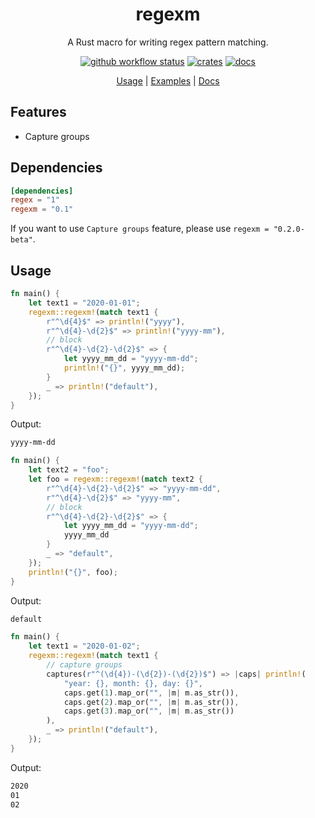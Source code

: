 <div align="center">

 # regexm
 
 A Rust macro for writing regex pattern matching.

 [![github workflow status](https://img.shields.io/github/workflow/status/TaKO8Ki/regexm/CI/main)](https://github.com/TaKO8Ki/regexm/actions) [![crates](https://img.shields.io/crates/v/regexm.svg?logo=rust)](https://crates.io/crates/regexm) [![docs](https://img.shields.io/badge/docs-regexm-8da0cb?labelColor=555555&logo=rust)](https://docs.rs/regexm)

 [Usage](##Usage) | [Examples](examples) | [Docs](https://docs.rs/regexm)

</div>

## Features

- Capture groups

## Dependencies

```toml
[dependencies]
regex = "1"
regexm = "0.1"
```

If you want to use `Capture groups` feature, please use `regexm = "0.2.0-beta"`.

## Usage

```rust
fn main() {
    let text1 = "2020-01-01";
    regexm::regexm!(match text1 {
        r"^\d{4}$" => println!("yyyy"),
        r"^\d{4}-\d{2}$" => println!("yyyy-mm"),
        // block
        r"^\d{4}-\d{2}-\d{2}$" => {
            let yyyy_mm_dd = "yyyy-mm-dd";
            println!("{}", yyyy_mm_dd);
        }
        _ => println!("default"),
    });
}
```

Output:

```sh
yyyy-mm-dd
```

```rust
fn main() {
    let text2 = "foo";
    let foo = regexm::regexm!(match text2 {
        r"^\d{4}-\d{2}-\d{2}$" => "yyyy-mm-dd",
        r"^\d{4}-\d{2}$" => "yyyy-mm",
        // block
        r"^\d{4}-\d{2}-\d{2}$" => {
            let yyyy_mm_dd = "yyyy-mm-dd";
            yyyy_mm_dd
        }
        _ => "default",
    });
    println!("{}", foo);
}
```

Output:

```sh
default
```

```rust
fn main() {
    let text1 = "2020-01-02";
    regexm::regexm!(match text1 {
        // capture groups
        captures(r"^(\d{4})-(\d{2})-(\d{2})$") => |caps| println!(
            "year: {}, month: {}, day: {}",
            caps.get(1).map_or("", |m| m.as_str()),
            caps.get(2).map_or("", |m| m.as_str()),
            caps.get(3).map_or("", |m| m.as_str())
        ),
        _ => println!("default"),
    });
}
```

Output:

```sh
2020
01
02
```
